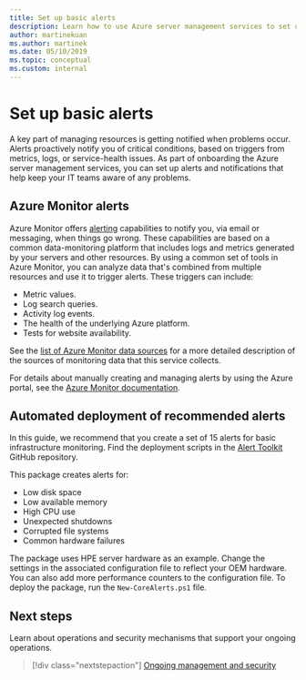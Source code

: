 ```yaml
---
title: Set up basic alerts
description: Learn how to use Azure server management services to set up alerts and notifications that help keep your IT teams aware of any problems.
author: martinekuan
ms.author: martinek
ms.date: 05/10/2019
ms.topic: conceptual
ms.custom: internal
---
```


# Set up basic alerts

A key part of managing resources is getting notified when problems occur. Alerts proactively notify you of critical conditions, based on triggers from metrics, logs, or service-health issues. As part of onboarding the Azure server management services, you can set up alerts and notifications that help keep your IT teams aware of any problems.

## Azure Monitor alerts

Azure Monitor offers [alerting](/azure/azure-monitor/alerts/alerts-overview) capabilities to notify you, via email or messaging, when things go wrong. These capabilities are based on a common data-monitoring platform that includes logs and metrics generated by your servers and other resources. By using a common set of tools in Azure Monitor, you can analyze data that's combined from multiple resources and use it to trigger alerts. These triggers can include:

- Metric values.
- Log search queries.
- Activity log events.
- The health of the underlying Azure platform.
- Tests for website availability.

See the [list of Azure Monitor data sources](/azure/azure-monitor/data-sources) for a more detailed description of the sources of monitoring data that this service collects.

For details about manually creating and managing alerts by using the Azure portal, see the [Azure Monitor documentation](/azure/azure-monitor/alerts/alerts-metric).

## Automated deployment of recommended alerts

<!-- docutune:casing "Alert Toolkit" -->

In this guide, we recommend that you create a set of 15 alerts for basic infrastructure monitoring. Find the deployment scripts in the [Alert Toolkit](https://github.com/Microsoft/manageability-toolkits) GitHub repository.

This package creates alerts for:

- Low disk space
- Low available memory
- High CPU use
- Unexpected shutdowns
- Corrupted file systems
- Common hardware failures

The package uses HPE server hardware as an example. Change the settings in the associated configuration file to reflect your OEM hardware. You can also add more performance counters to the configuration file. To deploy the package, run the `New-CoreAlerts.ps1` file.

## Next steps

Learn about operations and security mechanisms that support your ongoing operations.

> [!div class="nextstepaction"]
> [Ongoing management and security](./ongoing-management-overview.md)

